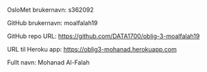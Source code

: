 

OsloMet brukernavn: s362092

GitHub brukernavn: moalfalah19

GitHub repo URL: https://github.com/DATA1700/oblig-3-moalfalah19

URL til Heroku app: https://oblig3-mohanad.herokuapp.com

Fullt navn: Mohanad Al-Falah


